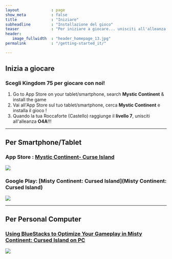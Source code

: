 ```yaml
---
layout              : page
show_meta           : false
title               : "Iniziare"
subheadline         : "Installazione del gioco"
teaser              : "Per iniziare a giocare... unisciti all'alleanza K75 TML!"
header:
   image_fullwidth  : "header_homepage_13.jpg"
permalink           : "/getting-started_it/"

---
```

## Inizia a giocare
### Scegli Kingdom 75 per giocare con noi!
1. Go to App Store on your tablet/smartphone, search **Mystic Continent** & install the game 
2. Vai all'App Store sul tuo tablet/smartphone, cerca **Mystic Continent** e installa il gioco !
3. Quando la tua Roccaforte (Castello) raggiunge il **livello 7**, unisciti all'alleanza **O4A**!!!
 
---
## Per Smartphone/Tablet
### App Store : [Mystic Continent- Curse Island](https://apps.apple.com/us/app/misty-continent/id1633960431)
![](https://is4-ssl.mzstatic.com/image/thumb/Purple123/v4/60/40/99/60409913-cdd9-e6dc-77f5-17496b591d8b/AppIcon-0-0-1x_U007emarketing-0-0-0-7-0-0-sRGB-0-0-0-GLES2_U002c0-512MB-85-220-0-0.png/230x0w.webp)

### Google Play: [Misty Continent: Cursed Island](Misty Continent: Cursed Island)
![](https://play-lh.googleusercontent.com/r1z5HFO4W355Xi8f-gOabzXtTfX0ImzLgLoNOjiP9ZPWWzuL-vK-aoGtkSJQyyggeqsb=w240-h480-rw)

---
## Per Personal Computer
### [Using BlueStacks to Optimize Your Gameplay in Misty Continent: Cursed Island on PC](https://www.bluestacks.com/blog/game-guides/misty-continent/mcci-features-guide-en.html)
![](https://cdn-www.bluestacks.com/bs-images/Misty-Continent-Cursed-Island_BlueStacks-Usage_EN_1.png)

